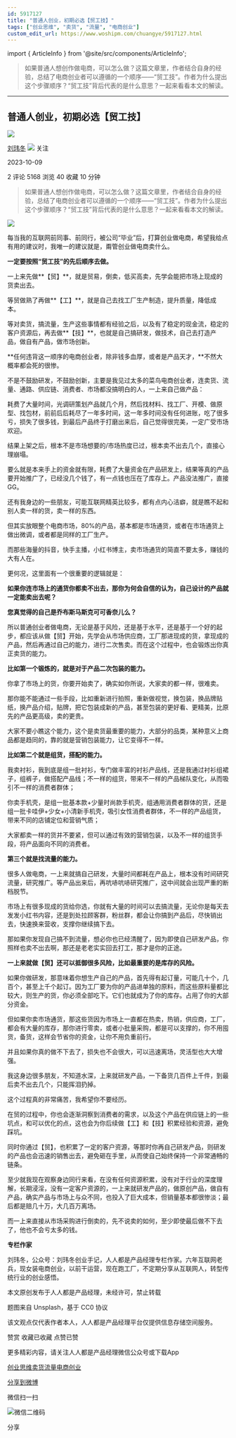 ```yaml
---
id: 5917127
title: "普通人创业，初期必选【贸工技】"
tags: ["创业思维", "卖货", "流量", "电商创业"]
custom_edit_url: https://www.woshipm.com/chuangye/5917127.html
---
```

import { ArticleInfo } from '@site/src/components/ArticleInfo';

<ArticleInfo
    author="刘玮冬"
    authorLink="https://www.woshipm.com/u/55434"
    published="2023-10-09"
    views={5168}
    comments={2}
    collects={40}
/>

> 如果普通人想创作做电商，可以怎么做？这篇文章里，作者结合自身的经验，总结了电商创业者可以遵循的一个顺序——“贸工技”。作者为什么提出这个步骤顺序？“贸工技”背后代表的是什么意思？一起来看看本文的解读。

---

## 普通人创业，初期必选【贸工技】

[![](https://image.woshipm.com/wp-files/2015/10/66662.jpg!/both/72x72)](https://www.woshipm.com/u/55434)

[刘玮冬](https://www.woshipm.com/u/55434) ![](https://static.woshipm.com/tag/1121_1@2x.png) 关注

2023-10-09

2 评论 5168 浏览 40 收藏 10 分钟

> 如果普通人想创作做电商，可以怎么做？这篇文章里，作者结合自身的经验，总结了电商创业者可以遵循的一个顺序——“贸工技”。作者为什么提出这个步骤顺序？“贸工技”背后代表的是什么意思？一起来看看本文的解读。

![](https://image.woshipm.com/2023/04/13/85970002-d9ea-11ed-889f-00163e0b5ff3.jpg)

每当我的互联网前同事、前同行，被公司“毕业”后，打算创业做电商，希望我给点有用的建议时，我唯一的建议就是，甭管创业做电商卖什么。

**一定要按照“贸工技”的先后顺序去做。**

一上来先做**【贸】**，就是贸易，倒卖，低买高卖，先学会能把市场上现成的货卖出去。

等贸做熟了再做**【工】**，就是自己去找工厂生产制造，提升质量，降低成本。

等对卖货，搞流量，生产这些事情都有经验之后，以及有了稳定的现金流，稳定的客户资源后，再去做**【技】**，也就是自己搞研发，做技术，自己去打造产品，做自有产品，做市场创新。

**任何违背这一顺序的电商创业者，除非钱多血厚，或者是产品天才，**不然大概率都会死的很惨。

不是不鼓励研发，不鼓励创新，主要是我见过太多的菜鸟电商创业者，连卖货、流量、通路、供应链、消费者、市场都没搞明白的人，一上来自己做产品：

耗费了大量时间，光调研策划产品就几个月，然后找材料、找工厂、开模、做原型、找包材，前前后后耗尽了一年多时间，这一年多时间没有任何进账，吃了很多亏，损失了很多钱，到最后产品终于打磨出来后，自己觉得很完美，一定广受市场欢迎。

结果上架之后，根本不是市场想要的/市场热度已过，根本卖不出去几个，直接心理崩塌。

要么就是本来手上的资金就有限，耗费了大量资金在产品研发上，结果等真的产品要开始推广了，已经没几个钱了，有一点钱也压在了库存上。产品没法推广，直接GG。

还有我身边的一些朋友，可能互联网精英比较多，都有点内心洁癖，就是瞧不起和别人卖一样的货，卖一样的东西。

但其实放眼整个电商市场，80%的产品，基本都是市场通货，或者在市场通货上做出微调，或者都是同样的工厂生产。

而那些海量的抖音，快手主播，小红书博主，卖市场通货的简直不要太多，赚钱的大有人在。

更何况，这里面有一个很重要的逻辑就是：

**如果你连市场上的通货你都卖不出去，那你为何会自信的认为，自己设计的产品就一定能卖出去呢？**

**您真觉得的自己是乔布斯马斯克可可香奈儿么？**

所以普通创业者做电商，无论是基于风险，还是基于水平，还是基于一个好的起步，都应该从做【贸】开始，先学会从市场供应商，工厂那进现成的货，拿现成的产品，然后再通过自己的能力，进行二次售卖。而在这个过程中，也会锻炼出你真正卖货的能力。

**比如第一个锻炼的，就是对于产品二次包装的能力。**

你拿了市场上的货，你要开始卖了，确实如你所说，大家卖的都一样，很难卖。

那你能不能通过一些手段，比如重新进行拍照，重新做视觉，换包装，换品牌贴纸，换产品介绍，贴牌，把它包装成新的产品，甚至包装的更好看、更精美，比原先的产品更高级，卖的更贵。

大家不要小瞧这个能力，这个是卖货最重要的能力，大部分的品类，某种意义上商品都是趋同的，靠的就是营销包装能力，让它变得不一样。

**比如第二个就是组货，搭配的能力。**

我卖衬衫，我到底是组一批衬衫，专门做丰富的衬衫产品线，还是我通过衬衫组裙子，组裤子，做搭配产品线；不一样的组货，带来不一样的产品梯队变化，从而吸引不一样的消费者群体；

你卖手机壳，是组一批基本款+少量时尚款手机壳，组通用消费者群体的货，还是组一批卡哇伊+少女+小清新手机壳，吸引女性消费者群体，不一样的产品组货，带来不同的店铺定位和营销气质；

大家都卖一样的货并不要紧，但可以通过有效的营销包装，以及不一样的组货手段，将产品面向不同的消费者。

**第三个就是找流量的能力。**

很多人做电商，一上来就搞自己研发，大量时间都耗在产品上，根本没有时间研究流量，研究推广。等产品出来后，再吭哧吭哧研究推广，这中间就会出现严重的断档脱节。

市场上有很多现成的货给你选，你就有大量的时间可以去搞流量，无论你是每天去发发小红书内容，还是到处拉顾客群，粉丝群，都会让你搞到产品后，尽快销出去，快速换来营收，支撑你继续搞下去。

那如果你发现自己搞不到流量，想必你也已经清醒了，因为即使自己研发产品，你照样也卖不出去啊，那还是老老实实回去打工，那才是你的正途。

**一上来就做【贸】还可以抵御很多风险，比如最重要的是库存的风险。**

如果你做研发，那意味着你想生产自己的产品，首先得有起订量，可能几十个，几百个，甚至上千个起订。因为工厂要为你的产品进单独的原料，而这些原料量都比较大，则生产的货，你必须全部吃下。它们也就成为了你的库存。占用了你的大部分资金。

但如果你卖市场通货，那这些货因为市场上一直都在热卖，热销，供应商，工厂，都会有大量的库存，那你进行零卖，或者小批量采购，都是可以支撑的，你不用囤货，备货，这样会节省你的资金，让你不用负重前行。

并且如果你真的做不下去了，损失也不会很大，可以迅速离场，灵活型也大大增强。

我这身边很多朋友，不知道水深，上来就研发产品，一下备货几百件上千件，到最后卖不出去几个，只能挥泪扔掉。

这个过程真的非常痛苦，我希望你不要经历。

在贸的过程中，你也会逐渐洞察到消费者的需求，以及这个产品在供应链上的一些坑点，和可以优化的点，这也会为你后续做【工】和【技】积累经验和资源，避免踩坑。

同时你通过【贸】，也积累了一定的客户资源，等那时你再自己研发产品，则研发的产品也会迅速的销售出去，避免砸在手里，从而使自己始终保持一个非常通畅的链条。

至少就我现在观察身边同行来看，在没有任何资源积累，没有对于行业的深度理解，长期浸淫，没有一定客户资源的，一上来就研发产品的，做原创产品，做自有产品，确实产品与市场上与众不同，也投入了巨大成本，但销量基本都很惨淡；最后都是赔几十万，大几百万离场。

而一上来直接从市场采购进行倒卖的，先不说卖的如何，至少即使最后做不下去了，他也不会亏太多的钱。

**专栏作家**

刘玮冬，公众号：刘玮冬创业手记，人人都是产品经理专栏作家。六年互联网老兵，现女装电商创业，以前干运营，现在跑工厂，不定期分享从互联网人，转型传统行业的创业感悟。

本文原创发布于人人都是产品经理，未经许可，禁止转载

题图来自 Unsplash，基于 CC0 协议

该文观点仅代表作者本人，人人都是产品经理平台仅提供信息存储空间服务。

赞赏 收藏已收藏 点赞已赞

更多精彩内容，请关注人人都是产品经理微信公众号或下载App

[创业思维](https://www.woshipm.com/tag/%e5%88%9b%e4%b8%9a%e6%80%9d%e7%bb%b4)[卖货](https://www.woshipm.com/tag/%e5%8d%96%e8%b4%a7)[流量](https://www.woshipm.com/tag/%e6%b5%81%e9%87%8f)[电商创业](https://www.woshipm.com/tag/%e7%94%b5%e5%95%86%e5%88%9b%e4%b8%9a)

[分享到微博](https://service.weibo.com/share/share.php?appkey=2775287854&title=普通人创业，初期必选【贸工技】&url=https://www.woshipm.com/chuangye/5917127.html&pic=https://image.woshipm.com/2023/04/13/85970002-d9ea-11ed-889f-00163e0b5ff3.jpg)

微信扫一扫

![微信二维码](https://api.pwmqr.com/qrcode/create/?url=https://www.woshipm.com/chuangye/5917127.html)

分享